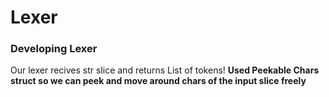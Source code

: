 # Lexer
### Developing Lexer
Our lexer recives str slice and returns List of tokens!
**Used Peekable Chars struct so we can peek and move around chars of the input slice freely**